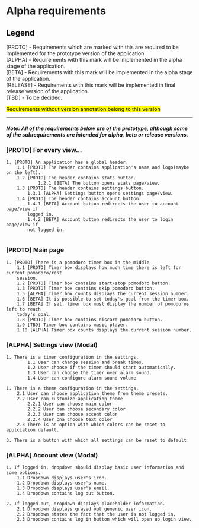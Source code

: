 # Alpha requirements

## Legend

[PROTO] - Requirements which are marked with this are required to be implemented for the prototype version of the application.   
[ALPHA] - Requirements with this mark will be implemented in the alpha stage of the application.  
[BETA] - Requirements with this mark will be implemented in the alpha stage of the application.  
[RELEASE] - Requirements with this mark will be implemented in final release version of the application.  
[TBD] - To be decided. 

<mark>Requirements without version annotation belong to this version </mark>

---

##### Note: All of the requirements below are of the prototype, although some of the subrequirements are intended for alpha, beta or release versions.


### [PROTO] For every view...

```
1. [PROTO] An application has a global header.
	1.1 [PROTO] The header contains application's name and logo(maybe on the left).
	1.2 [PROTO] The header contains stats button.
			1.2.1 [BETA] The button opens stats page/view.
	1.3 [PROTO] The header contains settings button.
		1.3.1 [ALPHA] Settings button opens settings page/view.
	1.4 [PROTO] The header contains account button.
		1.4.1 [BETA] Account button redirects the user to account page/view if
		logged in.
		1.4.2 [BETA] Account button redirects the user to login page/view if 
		not logged in.
	
```

### [PROTO] Main page

```
1. [PROTO] There is a pomodoro timer box in the middle  
    1.1 [PROTO] Timer box displays how much time there is left for current pomodoro/rest
    session.  
    1.2 [PROTO] Timer box contains start/stop pomodoro button.  
    1.3 [PROTO] Timer box contains skip pomodoro button.  
    1.5 [ALPHA] Timer box counts displays the current session number.
	1.6 [BETA] It is possible to set today's goal from the timer box.
	1.7 [BETA] If set, timer box must display the number of pomodoros left to reach
	today's goal.
	1.8 [PROTO] Timer box contains discard pomodoro button.
	1.9 [TBD] Timer box contains music player. 
	1.10 [ALPHA] Timer box counts displays the current session number.
```


### [ALPHA] Settings view (Modal)

```
1. There is a timer configuration in the settings.
		1.1 User can change session and break times.
		1.2 User choose if the timer should start automatically.
		1.3 User can choose the timer over alarm sound.
		1.4 User can configure alarm sound volume
		
1. There is a theme configuration in the settings.
	2.1 User can choose application theme from theme presets.
	2.2 User can customize application theme 
		2.2.1 User can choose main color
		2.2.2 User can choose secondary color
		2.2.3 User can choose accent color
		2.2.4 User cna choose text color
	2.3 There is an option with which colors can be reset to applciation default.

3. There is a button with which all settings can be reset to default

```

### [ALPHA] Account view (Modal)

```
1. If logged in, dropdown should display basic user information and some options.
	1.1 Dropdown displays user's icon.
	1.2 Dropdown displays user's name.
	1.3 Dropdown displays user's email.
	1.4 Dropdown contains log out button.
	
2. If logged out, dropdown displays placeholder information.
	2.1 Dropdown displays grayed out generic user icon.
	2.2 Dropdown states the fact that the user is not logged in.
	2.3 Dropdown contains log in button which will open up login view.
```

